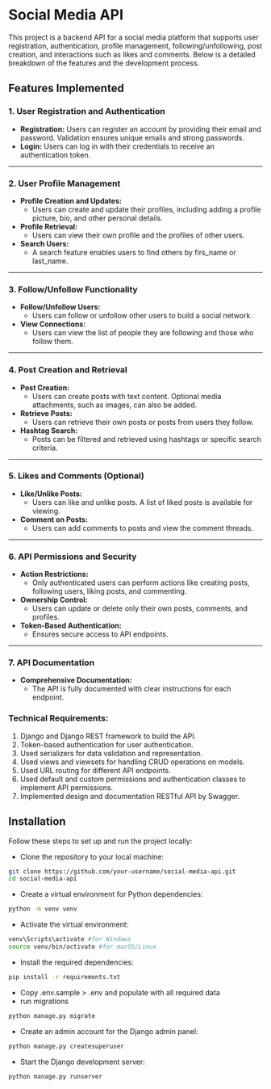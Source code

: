 # Social Media API
This project is a backend API for a social media platform that supports user registration, 
authentication, profile management, following/unfollowing, post creation, 
and interactions such as likes and comments. Below is a detailed breakdown of the features 
and the development process.

## Features Implemented

### 1. **User Registration and Authentication**
- **Registration:** Users can register an account by providing their email and password. Validation ensures unique emails and strong passwords.
- **Login:** Users can log in with their credentials to receive an authentication token.

---

### 2. **User Profile Management**
- **Profile Creation and Updates:**
  - Users can create and update their profiles, including adding a profile picture, bio, and other personal details.
- **Profile Retrieval:**
  - Users can view their own profile and the profiles of other users.
- **Search Users:**
  - A search feature enables users to find others by firs_name or last_name.

---

### 3. **Follow/Unfollow Functionality**
- **Follow/Unfollow Users:**
  - Users can follow or unfollow other users to build a social network.
- **View Connections:**
  - Users can view the list of people they are following and those who follow them.

---

### 4. **Post Creation and Retrieval**
- **Post Creation:**
  - Users can create posts with text content. Optional media attachments, such as images, can also be added.
- **Retrieve Posts:**
  - Users can retrieve their own posts or posts from users they follow.
- **Hashtag Search:**
  - Posts can be filtered and retrieved using hashtags or specific search criteria.

---

### 5. **Likes and Comments (Optional)**
- **Like/Unlike Posts:**
  - Users can like and unlike posts. A list of liked posts is available for viewing.
- **Comment on Posts:**
  - Users can add comments to posts and view the comment threads.

---

### 6. **API Permissions and Security**
- **Action Restrictions:**
  - Only authenticated users can perform actions like creating posts, following users, liking posts, and commenting.
- **Ownership Control:**
  - Users can update or delete only their own posts, comments, and profiles.
- **Token-Based Authentication:**
  - Ensures secure access to API endpoints.

---

### 7. **API Documentation**
- **Comprehensive Documentation:**
  - The API is fully documented with clear instructions for each endpoint.

### Technical Requirements:
1. Django and Django REST framework to build the API.
2. Token-based authentication for user authentication.
3. Used serializers for data validation and representation.
4. Used views and viewsets for handling CRUD operations on models.
5. Used URL routing for different API endpoints.
6. Used default and custom permissions and authentication classes to implement API permissions.
7. Implemented design and documentation RESTful API by Swagger.


## Installation

Follow these steps to set up and run the project locally:

- Clone the repository to your local machine:
```bash
git clone https://github.com/your-username/social-media-api.git
cd social-media-api
```
- Create a virtual environment for Python dependencies:
```bash
python -m venv venv
```
- Activate the virtual environment:
```bash
venv\Scripts\activate #for Windows
source venv/bin/activate #for macOS/Linux
```
- Install the required dependencies:
```bash
pip install -r requirements.txt
```
- Copy .env.sample > .env and populate with all required data
- run migrations
```bash
python manage.py migrate
```
- Create an admin account for the Django admin panel:
```bash
python manage.py createsuperuser
```
- Start the Django development server:
```bash
python manage.py runserver
```
